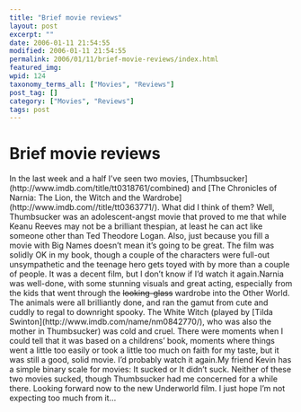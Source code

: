 ```yaml
---
title: "Brief movie reviews"
layout: post
excerpt: ""
date: 2006-01-11 21:54:55
modified: 2006-01-11 21:54:55
permalink: 2006/01/11/brief-movie-reviews/index.html
featured_img: 
wpid: 124
taxonomy_terms_all: ["Movies", "Reviews"]
post_tag: []
category: ["Movies", "Reviews"]
tags: post
---
```


# Brief movie reviews

<div>In the last week and a half I’ve seen two movies, [Thumbsucker](http://www.imdb.com/title/tt0318761/combined) and [The Chronicles of Narnia: The Lion, the Witch and the Wardrobe](http://www.imdb.com//title/tt0363771/). What did I think of them? Well, Thumbsucker was an adolescent-angst movie that proved to me that while Keanu Reeves may not be a brilliant thespian, at least he can act like someone other than Ted Theodore Logan. Also, just because you fill a movie with Big Names doesn’t mean it’s going to be great. The film was solidly OK in my book, though a couple of the characters were full-out unsympathetic and the teenage hero gets toyed with by more than a couple of people. It was a decent film, but I don’t know if I’d watch it again.Narnia was well-done, with some stunning visuals and great acting, especially from the kids that went through the <s>looking-glass</s> wardrobe into the Other World. The animals were all brilliantly done, and ran the gamut from cute and cuddly to regal to downright spooky. The White Witch (played by [Tilda Swinton](http://www.imdb.com/name/nm0842770/), who was also the mother in Thumbsucker) was cold and cruel. There were moments when I could tell that it was based on a childrens’ book, moments where things went a little too easily or took a little too much on faith for my taste, but it was still a good, solid movie. I’d probably watch it again.My friend Kevin has a simple binary scale for movies: It sucked or It didn’t suck. Neither of these two movies sucked, though Thumbsucker had me concerned for a while there. Looking forward now to the new Underworld film. I just hope I’m not expecting too much from it…

</div>